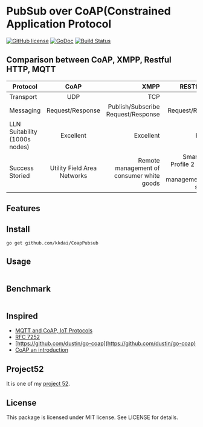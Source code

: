 PubSub over CoAP(Constrained Application Protocol 
==================

[![GitHub license](https://img.shields.io/badge/license-MIT-blue.svg)](https://raw.githubusercontent.com/kkdai/CoapPubsub/master/LICENSE)  [![GoDoc](https://godoc.org/github.com/kkdai/CoapPubsub?status.svg)](https://godoc.org/github.com/kkdai/CoapPubsub)  [![Build Status](https://travis-ci.org/kkdai/CoapPubsub.svg?branch=master)](https://travis-ci.org/kkdai/CoapPubsub)


Comparison between CoAP, XMPP, Restful HTTP, MQTT
---------------

| Protocol  |      CoAP      |  XMPP |RESTful HTTP | MQTT |
|----------|:-------------:|------:|------:|------:|
| Transport |  UDP | TCP| TCP | TCP |
| Messaging |    Request/Response    |   Publish/Subscribe Request/Response |   Request/Response |   Publish/Subscribe  |
| LLN Suitability (1000s nodes) | Excellent |    Excellent |    Excellent |    Excellent |
| Success Storied | Utility Field Area Networks |    Remote management of consumer white goods |    Smart Energy Profile 2 (premise energy management/home services) |    Extending enterprise messaging into IoT applications |
    
    


Features
---------------






Install
---------------
`go get github.com/kkdai/CoapPubsub`


Usage
---------------

```go


```



Benchmark
---------------

```
```

Inspired
---------------

- [MQTT and CoAP, IoT Protocols](https://eclipse.org/community/eclipse_newsletter/2014/february/article2.php)
- [RFC 7252](http://tools.ietf.org/html/rfc7252)
- [https://github.com/dustin/go-coap](https://github.com/dustin/go-coap)
- [CoAP an introduction](http://www.herjulf.se/download/coap-2013-fall.pdf)

Project52
---------------

It is one of my [project 52](https://github.com/kkdai/project52).


License
---------------

This package is licensed under MIT license. See LICENSE for details.

